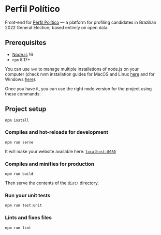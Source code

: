 # Perfil Político

Front-end for [Perfil Político](https://github.com/okfn-brasil/perfil-politico)
 — a platform for profiling candidates in Brazilian 2022 General Election,
 based entirely on open data.

## Prerequisites

* [Node.js](https://nodejs.org/en/) 16
* `npm` 8.17+

You can use `nvm` to manage multiple installations of node.js on your computer (check nvm installation guides for MacOS
and Linux [here](https://github.com/nvm-sh/nvm) and for Windows [here](https://docs.microsoft.com/en-us/windows/nodejs/setup-on-windows)).

Once you have it, you can use the right node version for the project using these commands:

## Project setup
```
npm install
```

### Compiles and hot-reloads for development
```
npm run serve
```

It will make your website available here: [`localhost:8080`](http://localhost:8080/)

### Compiles and minifies for production
```
npm run build
```

Then serve the contents of the `dist/` directory.

### Run your unit tests
```
npm run test:unit
```

### Lints and fixes files
```
npm run lint
```

